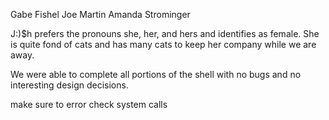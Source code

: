 Gabe Fishel
Joe Martin
Amanda Strominger

J:)$h prefers the pronouns she, her, and hers and identifies as female. She is quite fond of cats and has many cats to keep her company while we are away. 

We were able to complete all portions of the shell with no bugs and no interesting design decisions. 


make sure to error check system calls

